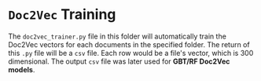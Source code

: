 # `Doc2Vec` Training
The `doc2vec_trainer.py` file in this folder will automatically train the Doc2Vec vectors for each documents in the specified folder. The return of this `.py` file will be a `csv` file. Each row would be a file's vector, which is 300 dimensional. The output `csv` file was later used for **GBT/RF Doc2Vec models**.


